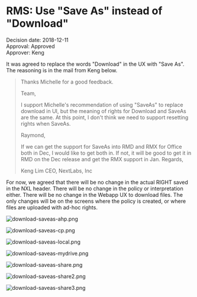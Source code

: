 # RMS: Use "Save As" instead of "Download"
  
Decision date: 2018-12-11     
Approval: Approved   
Approver: Keng   
  
  
It was agreed to replace the words "Download" in the UX with "Save As". The reasoning is in the mail from Keng below. 

>  
>  Thanks Michelle for a good feedback.
>  
>  Team,
>  
>  I support Michelle's recommendation of using "SaveAs" to replace download in UI, but the meaning of rights for Download and SaveAs are the same. At this point, I don't think we need to support resetting rights when SaveAs.
>  
>  Raymond,
>  
>  If we can get the support for SaveAs into RMD and RMX for Office both in Dec, I would like to get both in. If not, it will be good to get it in RMD on the Dec release and get the RMX support in Jan. 
Regards,
>  
>  Keng Lim
>  CEO, NextLabs, Inc
>  
  
For now, we agreed that there will be no change in the actual RIGHT saved in the NXL header. There will be no change in the policy or interpretation either. There will be no change in the Webapp UX to download files. The only changes will be on the screens where the policy is created, or where files are uploaded with ad-hoc rights. 

![download-saveas-ahp.png](https://bitbucket.org/repo/dBgzdj/images/1084375619-download-saveas-ahp.png)

![download-saveas-cp.png](https://bitbucket.org/repo/dBgzdj/images/2613313792-download-saveas-cp.png)

![download-saveas-local.png](https://bitbucket.org/repo/dBgzdj/images/4147166798-download-saveas-local.png)

![download-saveas-mydrive.png](https://bitbucket.org/repo/dBgzdj/images/2173120483-download-saveas-mydrive.png)

![download-saveas-share.png](https://bitbucket.org/repo/dBgzdj/images/2539192805-download-saveas-share.png)

![download-saveas-share2.png](https://bitbucket.org/repo/dBgzdj/images/1325942325-download-saveas-share2.png)

![download-saveas-share3.png](https://bitbucket.org/repo/dBgzdj/images/1470384061-download-saveas-share3.png)